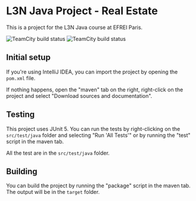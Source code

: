 # L3N Java Project - Real Estate

This is a project for the L3N Java course at EFREI Paris.

![TeamCity build status](https://city.lostanddead.co.uk/app/rest/builds/buildType:id:Poulette_L3nJavaProject_Build/statusIcon.svg) ![TeamCity build status](https://city.lostanddead.co.uk/app/rest/builds/buildType:id:Poulette_L3nJavaProject_Test/statusIcon.svg)

## Initial setup

If you're using IntelliJ IDEA, you can import the project by opening the `pom.xml` file.

If nothing happens, open the "maven" tab on the right, right-click on the project and select "Download sources and documentation".

## Testing

This project uses JUnit 5. You can run the tests by right-clicking on the `src/test/java` folder and selecting "Run 'All Tests'" or by running the "test" script in the maven tab.

All the test are in the `src/test/java` folder.

## Building

You can build the project by running the "package" script in the maven tab. The output will be in the `target` folder.